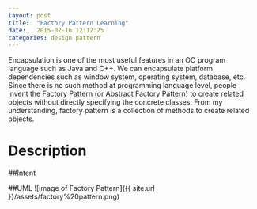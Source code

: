 ```yaml
---
layout: post
title:  "Factory Pattern Learning"
date:   2015-02-16 12:12:25
categories: design pattern
---
```


Encapsulation is one of the most useful features in an OO program language such as Java and C++. We can encapsulate platform dependencies such as window system, operating system, database, etc. Since there is no such method at programming language level, people invent the Factory Pattern (or Abstract Factory Pattern) to create related objects without directly specifying the concrete classes. From my understanding, factory pattern is a collection of methods to create related objects. 



# Description


##Intent


##UML
 ![Image of Factory Pattern]({{ site.url }}/assets/factory%20pattern.png)
